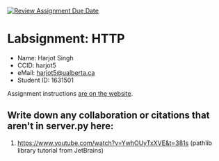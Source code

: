 [![Review Assignment Due Date](https://classroom.github.com/assets/deadline-readme-button-24ddc0f5d75046c5622901739e7c5dd533143b0c8e959d652212380cedb1ea36.svg)](https://classroom.github.com/a/13wiHHYI)
# Labsignment: HTTP

* Name: Harjot Singh
* CCID: harjot5
* eMail: harjot5@ualberta.ca
* Student ID: 1631501

Assignment instructions [are on the website](https://uofa-cmput404.github.io/labsignments/http.html).

## Write down any collaboration or citations that aren't in server.py here:
  1. https://www.youtube.com/watch?v=YwhOUyTxXVE&t=381s (pathlib library tutorial from JetBrains)

